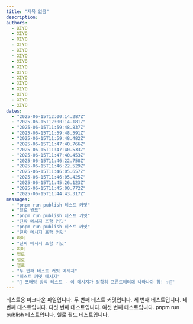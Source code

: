 ```yaml
---
title: "제목 없음"
description:
authors:
  - XIYO
  - XIYO
  - XIYO
  - XIYO
  - XIYO
  - XIYO
  - XIYO
  - XIYO
  - XIYO
  - XIYO
  - XIYO
  - XIYO
  - XIYO
  - XIYO
  - XIYO
dates:
  - "2025-06-15T12:00:14.287Z"
  - "2025-06-15T12:00:14.181Z"
  - "2025-06-15T11:59:48.837Z"
  - "2025-06-15T11:59:48.591Z"
  - "2025-06-15T11:59:48.482Z"
  - "2025-06-15T11:47:40.766Z"
  - "2025-06-15T11:47:40.533Z"
  - "2025-06-15T11:47:40.453Z"
  - "2025-06-15T11:46:22.758Z"
  - "2025-06-15T11:46:22.529Z"
  - "2025-06-15T11:46:05.657Z"
  - "2025-06-15T11:46:05.425Z"
  - "2025-06-15T11:45:26.123Z"
  - "2025-06-15T11:45:00.772Z"
  - "2025-06-15T11:44:43.317Z"
messages:
  - "pnpm run publish 테스트 커밋"
  - "헬로 월드"
  - "pnpm run publish 테스트 커밋"
  - "진짜 메시지 포함 커밋"
  - "pnpm run publish 테스트 커밋"
  - "진짜 메시지 포함 커밋"
  - 하이
  - "진짜 메시지 포함 커밋"
  - 하이
  - 헬로
  - 헬로
  - 헬로
  - "두 번째 테스트 커밋 메시지"
  - "테스트 커밋 메시지"
  - "🎊 포매팅 방식 테스트 - 이 메시지가 정확히 프론트매터에 나타나야 함! ✨🚀"
---
```

테스트용 마크다운 파일입니다.
두 번째 테스트 커밋입니다.
세 번째 테스트입니다.
네 번째 테스트입니다.
다섯 번째 테스트입니다.
여섯 번째 테스트입니다.
pnpm run publish 테스트입니다.
헬로 월드 테스트입니다.
